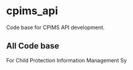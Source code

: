 # cpims_api
Code base for CPIMS API development.

## All Code base
For Child Protection Information Management Sy
